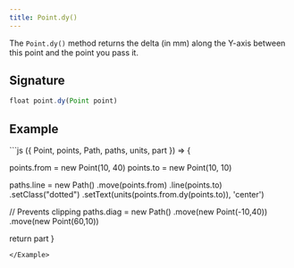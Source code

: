 ```yaml
---
title: Point.dy()
---
```


The `Point.dy()` method returns the delta (in mm) along the Y-axis between this
point and the point you pass it.

## Signature

```js
float point.dy(Point point)
```

## Example

<Example caption="An example of the Point.dy() method">
```js
({ Point, points, Path, paths, units, part }) => {

  points.from = new Point(10, 40)
  points.to = new Point(10, 10)
      
  paths.line = new Path()
    .move(points.from)
    .line(points.to)
    .setClass("dotted")
    .setText(units(points.from.dy(points.to)), 'center')

  // Prevents clipping
  paths.diag = new Path()
    .move(new Point(-10,40))
    .move(new Point(60,10))

  return part
}
```
</Example>

